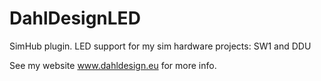 # DahlDesignLED
SimHub plugin. LED support for my sim hardware projects: SW1 and DDU

See my website www.dahldesign.eu for more info.

